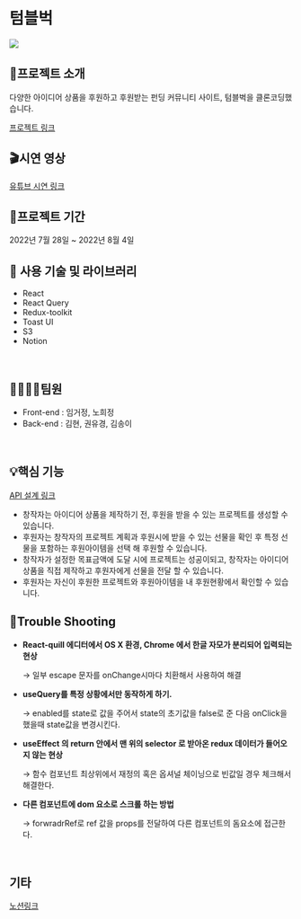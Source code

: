# 텀블벅

![](https://www.notion.so/image/https%3A%2F%2Ftumblbug-assets.imgix.net%2Fbrand%2Ftumblbug_introduction.png?table=block&id=256d08cd-3a8d-43c4-ad95-5cf40f8c83a3&spaceId=0506af35-6b8b-4c06-9c1c-7fe328d8aee6&width=2000&userId=17d0a86e-5f6e-4097-afd6-b83dc90e98d3&cache=v2)

## 📢프로젝트 소개

다양한 아이디어 상품을 후원하고 후원받는 펀딩 커뮤니티 사이트, 텀블벅을 클론코딩했습니다.

[프로젝트 링크](http://tumblbug-clone.s3-website.ap-northeast-2.amazonaws.com/)


## 🎬시연 영상

[유튜브 시연 링크](https://www.youtube.com/watch?v=pitNSMnWOXs)

## 📅프로젝트 기간

2022년 7월 28일 ~ 2022년 8월 4일

## **🔨 사용 기술 및 라이브러리**

- React
- React Query
- Redux-toolkit
- Toast UI
- S3
- Notion

<br/>

## ****👨‍👩‍👧‍👦팀원****

- Front-end : 임거정, 노희정
- Back-end : 김현, 권유경, 김송이

<br/>

## 💡핵심 기능
[API 설계 링크](https://gelatinous-macadamia-65a.notion.site/e72b9b4d9a194ab3a57084df8f47bf1a?v=efac60dd4a6a4d81889f2e11233273f1) 

- 창작자는 아이디어 상품을 제작하기 전, 후원을 받을 수 있는 프로젝트를 생성할 수 있습니다.
- 후원자는 창작자의 프로젝트 계획과 후원시에 받을 수 있는 선물을 확인 후 특정 선물을 포함하는 후원아이템을 선택 해 후원할 수 있습니다.
- 창작자가 설정한 목표금액에 도달 시에 프로젝트는 성공이되고, 창작자는 아이디어 상품을 직접 제작하고 후원자에게 선물을 전달 할 수 있습니다.
- 후원자는 자신이 후원한 프로젝트와 후원아이템을 내 후원현황에서 확인할 수 있습니다.

## 💫Trouble Shooting


- **React-quill 에디터에서 OS X 환경, Chrome 에서 한글 자모가 분리되어 입력되는 현상**
    
    → 일부 escape 문자를 onChange시마다 치환해서 사용하여 해결
    
- **useQuery를 특정 상황에서만 동작하게 하기.**
    
    → enabled를 state로 값을 주어서 state의 초기값을 false로 준 다음 onClick을 했을때 state값을 변경시킨다.
    
- **useEffect 의 return 안에서 맨 위의 selector 로 받아온 redux 데이터가 들어오지 않는 현상**
    
    → 함수 컴포넌트 최상위에서 재정의 혹은 옵셔널 체이닝으로 빈값일 경우 체크해서 해결한다.
    
- **다른 컴포넌트에 dom 요소로 스크롤 하는 방법**
    
    → forwradrRef로 ref 값을 props를 전달하여 다른 컴포넌트의 돔요소에 접근한다.
    
    

<br/>

## **기타**

[노션링크](https://www.notion.so/tumblbug-2-256d08cd3a8d43c4ad955cf40f8c83a3)
